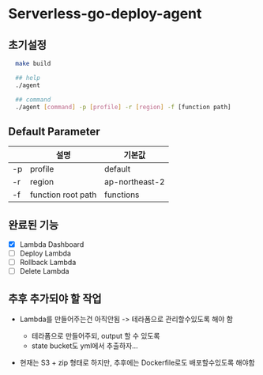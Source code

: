 # Serverless-go-deploy-agent

## 초기설정

```sh
  make build

  ## help
  ./agent

  ## command
  ./agent [command] -p [profile] -r [region] -f [function path]
```

## Default Parameter

|     | 설명               | 기본값         |
| --- | ------------------ | -------------- |
| -p  | profile            | default        |
| -r  | region             | ap-northeast-2 |
| -f  | function root path | functions      |

## 완료된 기능

- [x] Lambda Dashboard
- [ ] Deploy Lambda
- [ ] Rollback Lambda
- [ ] Delete Lambda

## 추후 추가되야 할 작업

- Lambda를 만들어주는건 아직안됨 -> 테라폼으로 관리할수있도록 해야 함

  - 테라폼으로 만들어주되, output 할 수 있도록
  - state bucket도 yml에서 추출하자...

- 현재는 S3 + zip 형태로 하지만, 추후에는 Dockerfile로도 배포할수있도록 해야함
